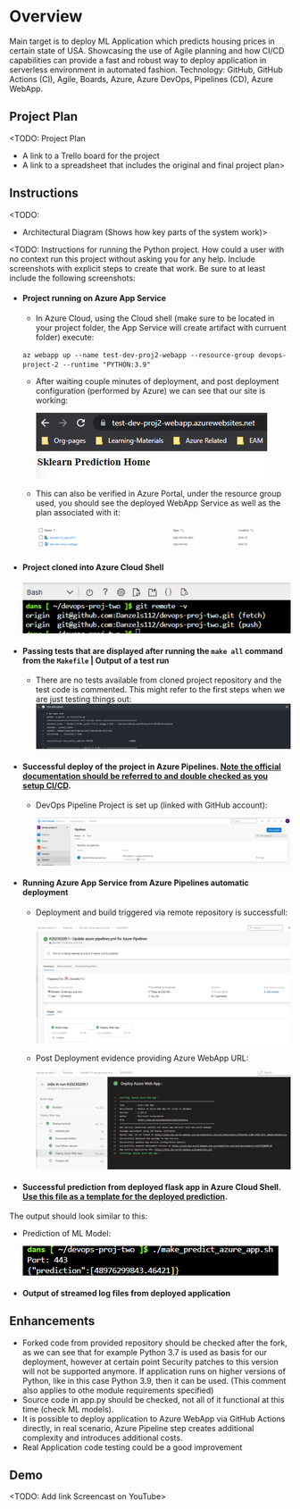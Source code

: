 # Overview

Main target is to deploy ML Application which predicts housing prices in certain state of USA. Showcasing the use of Agile planning and how CI/CD capabilities can provide a fast and robust way to deploy application in serverless environment in automated fashion. Technology: GitHub, GitHub Actions (CI), Agile, Boards, Azure, Azure DevOps, Pipelines (CD), Azure WebApp.

## Project Plan
<TODO: Project Plan

* A link to a Trello board for the project
* A link to a spreadsheet that includes the original and final project plan>

## Instructions

<TODO:  
* Architectural Diagram (Shows how key parts of the system work)>

<TODO:  Instructions for running the Python project.  How could a user with no context run this project without asking you for any help.  Include screenshots with explicit steps to create that work. Be sure to at least include the following screenshots:

* #### Project running on Azure App Service
  
  - In Azure Cloud, using the Cloud shell (make sure to be located in your project folder, the App Service will create artifact with curruent folder) execute:
  
  `az webapp up --name test-dev-proj2-webapp --resource-group devops-project-2 --runtime "PYTHON:3.9"`
  
  - After waiting couple minutes of deployment, and post deployment configuration (performed by Azure) we can see that our site is working:
  
    ![Working Azure WebApp](./media/workingWebappService.png)
  
  - This can also be verified in Azure Portal, under the resource group used, you should see the deployed WebApp Service as well as the plan associated with it:

    ![PortalEvidence](./media/portalEvidence.png)

* #### Project cloned into Azure Cloud Shell

     ![remoteCloned](./media/gitRemote.png)

* #### Passing tests that are displayed after running the `make all` command from the `Makefile` | Output of a test run

  - There are no tests available from cloned project repository and the test code is commented. This might refer to the first steps when we are just testing things out:
    ![testResult](./media/demoTests.png)

* #### Successful deploy of the project in Azure Pipelines.  [Note the official documentation should be referred to and double checked as you setup CI/CD](https://docs.microsoft.com/en-us/azure/devops/pipelines/ecosystems/python-webapp?view=azure-devops).

  - DevOps Pipeline Project is set up (linked with GitHub account):

    ![project1](./media/project1.png)

* #### Running Azure App Service from Azure Pipelines automatic deployment

  - Deployment and build triggered via remote repository is successfull:

    ![project2](./media/project2.png)
  
  - Post Deployment evidence providing Azure WebApp URL:

    ![project3](./media/project3.png)

* #### Successful prediction from deployed flask app in Azure Cloud Shell.  [Use this file as a template for the deployed prediction](https://github.com/udacity/nd082-Azure-Cloud-DevOps-Starter-Code/blob/master/C2-AgileDevelopmentwithAzure/project/starter_files/flask-sklearn/make_predict_azure_app.sh).
The output should look similar to this:

  - Prediction of ML Model:
  
    ![prediction](./media/prediction.png)

* #### Output of streamed log files from deployed application

> 
## Enhancements

  - Forked code from provided repository should be checked after the fork, as we can see that for example Python 3.7 is used as basis for our deployment, however at certain point Security patches to this version will not be supported anymore. If application runs on higher versions of Python, like in this case Python 3.9, then it can be used. (This comment also applies to othe module requirements specified)
  - Source code in app.py should be checked, not all of it functional at this time (check ML models).
  - It is possible to deploy application to Azure WebApp via GitHub Actions directly, in real scenario, Azure Pipeline step creates additional complexity and introduces additional costs.
  - Real Application code testing could be a good improvement

## Demo 

<TODO: Add link Screencast on YouTube>
